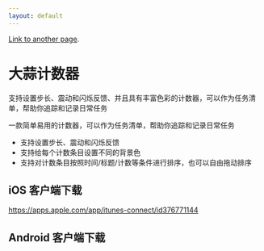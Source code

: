 ```yaml
---
layout: default
---
```



[Link to another page](./another-page.html).

 

# 大蒜计数器

支持设置步长、震动和闪烁反馈、并且具有丰富色彩的计数器，可以作为任务清单，帮助你追踪和记录日常任务

一款简单易用的计数器，可以作为任务清单，帮助你追踪和记录日常任务

- 支持设置步长、震动和闪烁反馈
- 支持给每个计数条目设置不同的背景色
- 支持对计数条目按照时间/标题/计数等条件进行排序，也可以自由拖动排序

## iOS 客户端下载

<https://apps.apple.com/app/itunes-connect/id376771144>

## Android 客户端下载



